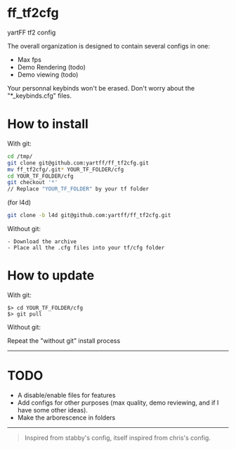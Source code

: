 ff_tf2cfg
=========

yartFF tf2 config

The overall organization is designed to contain several configs in one:
- Max fps
- Demo Rendering (todo)
- Demo viewing (todo)

Your personnal keybinds won't be erased. Don't worry about the "*_keybinds.cfg" files.

How to install
===

With git:

```sh
cd /tmp/
git clone git@github.com:yartff/ff_tf2cfg.git
mv ff_tf2cfg/.git* YOUR_TF_FOLDER/cfg
cd YOUR_TF_FOLDER/cfg
git checkout '*'
// Replace "YOUR_TF_FOLDER" by your tf folder
```

(for l4d)
```sh
git clone -b l4d git@github.com:yartff/ff_tf2cfg.git
```

Without git:
```
- Download the archive
- Place all the .cfg files into your tf/cfg folder
```

How to update
===


With git:

```shell
$> cd YOUR_TF_FOLDER/cfg
$> git pull
```

Without git:

Repeat the "without git" install process

___
TODO
===

- A disable/enable files for features
- Add configs for other purposes (max quality, demo reviewing, and if I have some other ideas).
- Make the arborescence in folders

___


> Inspired from stabby's config, itself inspired from chris's config.
